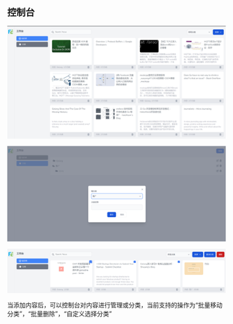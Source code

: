 ## 控制台

![image-20220909223740560](../../_resources/images/image-20220909223740560.png)

![image-20220909223851043](../../_resources/images/image-20220909223851043.png)

![image-20220909223931301](../../_resources/images/image-20220909223931301.png)

当添加内容后，可以控制台对内容进行管理或分类，当前支持的操作为“批量移动分类”，“批量删除”，“自定义选择分类”

